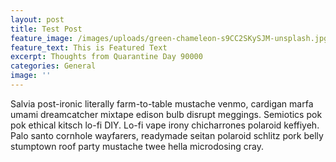 ```yaml
---
layout: post
title: Test Post
feature_image: /images/uploads/green-chameleon-s9CC2SKySJM-unsplash.jpg
feature_text: This is Featured Text
excerpt: Thoughts from Quarantine Day 90000
categories: General
image: ''
---
```

Salvia post-ironic literally farm-to-table mustache venmo, cardigan marfa umami dreamcatcher mixtape edison bulb disrupt meggings. Semiotics pok pok ethical kitsch lo-fi DIY. Lo-fi vape irony chicharrones polaroid keffiyeh. Palo santo cornhole wayfarers, readymade seitan polaroid schlitz pork belly stumptown roof party mustache twee hella microdosing cray.